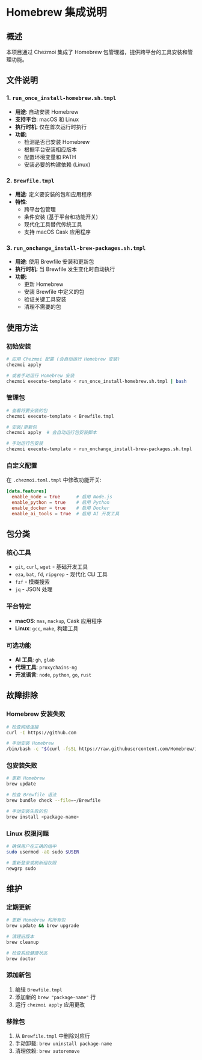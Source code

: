 # Homebrew 集成说明

## 概述

本项目通过 Chezmoi 集成了 Homebrew 包管理器，提供跨平台的工具安装和管理功能。

## 文件说明

### 1. `run_once_install-homebrew.sh.tmpl`
- **用途**: 自动安装 Homebrew
- **支持平台**: macOS 和 Linux
- **执行时机**: 仅在首次运行时执行
- **功能**:
  - 检测是否已安装 Homebrew
  - 根据平台安装相应版本
  - 配置环境变量和 PATH
  - 安装必要的构建依赖 (Linux)

### 2. `Brewfile.tmpl`
- **用途**: 定义要安装的包和应用程序
- **特性**:
  - 跨平台包管理
  - 条件安装 (基于平台和功能开关)
  - 现代化工具替代传统工具
  - 支持 macOS Cask 应用程序

### 3. `run_onchange_install-brew-packages.sh.tmpl`
- **用途**: 使用 Brewfile 安装和更新包
- **执行时机**: 当 Brewfile 发生变化时自动执行
- **功能**:
  - 更新 Homebrew
  - 安装 Brewfile 中定义的包
  - 验证关键工具安装
  - 清理不需要的包

## 使用方法

### 初始安装
```bash
# 应用 Chezmoi 配置 (会自动运行 Homebrew 安装)
chezmoi apply

# 或者手动运行 Homebrew 安装
chezmoi execute-template < run_once_install-homebrew.sh.tmpl | bash
```

### 管理包
```bash
# 查看将要安装的包
chezmoi execute-template < Brewfile.tmpl

# 安装/更新包
chezmoi apply  # 会自动运行包安装脚本

# 手动运行包安装
chezmoi execute-template < run_onchange_install-brew-packages.sh.tmpl | bash
```

### 自定义配置

在 `.chezmoi.toml.tmpl` 中修改功能开关:

```toml
[data.features]
  enable_node = true      # 启用 Node.js
  enable_python = true    # 启用 Python
  enable_docker = true    # 启用 Docker
  enable_ai_tools = true  # 启用 AI 开发工具
```

## 包分类

### 核心工具
- `git`, `curl`, `wget` - 基础开发工具
- `eza`, `bat`, `fd`, `ripgrep` - 现代化 CLI 工具
- `fzf` - 模糊搜索
- `jq` - JSON 处理

### 平台特定
- **macOS**: `mas`, `mackup`, Cask 应用程序
- **Linux**: `gcc`, `make`, 构建工具

### 可选功能
- **AI 工具**: `gh`, `glab`
- **代理工具**: `proxychains-ng`
- **开发语言**: `node`, `python`, `go`, `rust`

## 故障排除

### Homebrew 安装失败
```bash
# 检查网络连接
curl -I https://github.com

# 手动安装 Homebrew
/bin/bash -c "$(curl -fsSL https://raw.githubusercontent.com/Homebrew/install/HEAD/install.sh)"
```

### 包安装失败
```bash
# 更新 Homebrew
brew update

# 检查 Brewfile 语法
brew bundle check --file=~/Brewfile

# 手动安装失败的包
brew install <package-name>
```

### Linux 权限问题
```bash
# 确保用户在正确的组中
sudo usermod -aG sudo $USER

# 重新登录或刷新组权限
newgrp sudo
```

## 维护

### 定期更新
```bash
# 更新 Homebrew 和所有包
brew update && brew upgrade

# 清理旧版本
brew cleanup

# 检查系统健康状态
brew doctor
```

### 添加新包
1. 编辑 `Brewfile.tmpl`
2. 添加新的 `brew "package-name"` 行
3. 运行 `chezmoi apply` 应用更改

### 移除包
1. 从 `Brewfile.tmpl` 中删除对应行
2. 手动卸载: `brew uninstall package-name`
3. 清理依赖: `brew autoremove`